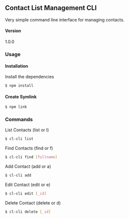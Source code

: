 ## Contact List Management CLI

Very simple command line interface for managing contacts.

#### Version

1.0.0

### Usage

#### Installation

Install the dependencies

```sh
$ npm install
```

#### Create Symlink

```sh
$ npm link
```

### Commands

List Contacts (list or l)
```sh
$ cl-cli list
```

Find Contacts (find or f)
```sh
$ cl-cli find [fullname]
```

Add Contact (add or a)
```sh
$ cl-cli add
```

Edit Contact (edit or e)
```sh
$ cl-cli edit [_id]
```

Delete Contact (delete or d)
```sh
$ cl-cli delete [_id]
```